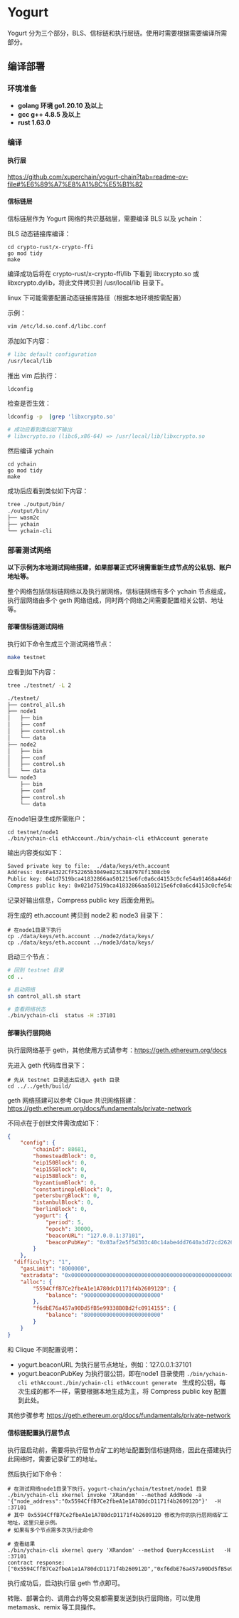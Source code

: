 # Yogurt

Yogurt 分为三个部分，BLS、信标链和执行层链。使用时需要根据需要编译所需部分。

## 编译部署

### 环境准备

* **golang 环境 go1.20.10 及以上**
* **gcc   g++  4.8.5 及以上**
* **rust 1.63.0**

### 编译

#### 执行层

https://github.com/xuperchain/yogurt-chain?tab=readme-ov-file#%E6%89%A7%E8%A1%8C%E5%B1%82

#### 信标链层

信标链层作为 Yogurt 网络的共识基础层，需要编译 BLS 以及 ychain：

BLS 动态链接库编译：

```shell
cd crypto-rust/x-crypto-ffi
go mod tidy
make
```

编译成功后将在 crypto-rust/x-crypto-ffi/lib 下看到 libxcrypto.so 或 libxcrypto.dylib，将此文件拷贝到 /usr/local/lib 目录下。

linux 下可能需要配置动态链接库路径（根据本地环境按需配置）

示例：

```bash
vim /etc/ld.so.conf.d/libc.conf
```

添加如下内容：

```bash
# libc default configuration
/usr/local/lib 
```

推出 vim 后执行：

```bash
ldconfig
```

检查是否生效：

```bash
ldconfig -p  |grep 'libxcrypto.so'

# 成功应看到类似如下输出
# libxcrypto.so (libc6,x86-64) => /usr/local/lib/libxcrypto.so
```

然后编译 ychain

```shell
cd ychain
go mod tidy
make
```

成功后应看到类似如下内容：

```bash
tree ./output/bin/
./output/bin/
├── wasm2c
├── ychain
└── ychain-cli
```



### 部署测试网络

**以下示例为本地测试网络搭建，如果部署正式环境需重新生成节点的公私钥、账户地址等。**

整个网络包括信标链网络以及执行层网络，信标链网络有多个 ychain 节点组成，执行层网络由多个 geth 网络组成，同时两个网络之间需要配置相关公钥、地址等。

#### 部署信标链测试网络

执行如下命令生成三个测试网络节点：

```bash
make testnet
```

应看到如下内容：

```bash
tree ./testnet/ -L 2

./testnet/
├── control_all.sh
├── node1
│   ├── bin
│   ├── conf
│   ├── control.sh
│   └── data
├── node2
│   ├── bin
│   ├── conf
│   ├── control.sh
│   └── data
└── node3
    ├── bin
    ├── conf
    ├── control.sh
    └── data
```

在node1目录生成所需账户：

```
cd testnet/node1
./bin/ychain-cli ethAccount./bin/ychain-cli ethAccount generate
```

输出内容类似如下：

```bash
Saved private key to file:  ./data/keys/eth.account
Address: 0x6Fa4322CfF52265b3049e823C388797Ef1308cb9
Public key: 041d7519bca41832866aa501215e6fc0a6cd4153c0cfe54a91468a446df246763a12941fa75c9dc4e974c2670e45deddcb8b9702c44dcf5812bc934a823fd21b20
Compress public key: 0x021d7519bca41832866aa501215e6fc0a6cd4153c0cfe54a91468a446df246763a
```

记录好输出信息，Compress public key 后面会用到。

将生成的 eth.account 拷贝到 node2 和 node3 目录下：

```
# 在node1目录下执行
cp ./data/keys/eth.account ../node2/data/keys/
cp ./data/keys/eth.account ../node3/data/keys/
```

启动三个节点：

```bash
# 回到 testnet 目录
cd ..

# 启动网络
sh control_all.sh start

# 查看网络状态
./bin/ychain-cli  status -H :37101
```

#### 部署执行层网络

执行层网络基于 geth，其他使用方式请参考：https://geth.ethereum.org/docs

先进入 geth 代码库目录下：

```
# 先从 testnet 目录退出后进入 geth 目录
cd ../../geth/build/
```

geth 网络搭建可以参考 Clique 共识网络搭建：https://geth.ethereum.org/docs/fundamentals/private-network

不同点在于创世文件需改成如下：

```json
{
	"config": {
		"chainId": 88681,
		"homesteadBlock": 0,
		"eip150Block": 0,
		"eip155Block": 0,
		"eip158Block": 0,
		"byzantiumBlock": 0,
		"constantinopleBlock": 0,
		"petersburgBlock": 0,
		"istanbulBlock": 0,
		"berlinBlock": 0,
		"yogurt": {
			"period": 5,
			"epoch": 30000,
			"beaconURL": "127.0.0.1:37101",
			"beaconPubKey": "0x03af2e5f5d303c40c14abe4dd7640a3d72cd2626d4416d16980bf137b8007798e3"
		}
	}, 
  "difficulty": "1",
	"gasLimit": "8000000",
	"extradata": "0x00000000000000000000000000000000000000000000000000000000000000005594CffB7Ce2fbeA1e1A780dcD1171f4b260912Df6dbE76a457a90Dd5fB5e99338B0Bd2fc09141550000000000000000000000000000000000000000000000000000000000000000000000000000000000000000000000000000000000000000000000000000000000",
	"alloc": {
		"5594CffB7Ce2fbeA1e1A780dcD1171f4b260912D": {
			"balance": "900000000000000000000000"
		},
		"f6dbE76a457a90Dd5fB5e99338B0Bd2fc0914155": {
			"balance": "800000000000000000000000"
		}
	}
}
```

和 Clique 不同配置说明：

* yogurt.beaconURL 为执行层节点地址，例如：127.0.0.1:37101
* yogurt.beaconPubKey 为执行层公钥，即在node1 目录使用 `./bin/ychain-cli ethAccount./bin/ychain-cli ethAccount generate ` 生成的公钥，每次生成的都不一样，需要根据本地生成为主，将 Compress public key 配置到此处。

其他步骤参考 https://geth.ethereum.org/docs/fundamentals/private-network 

#### 信标链配置执行层节点

执行层启动前，需要将执行层节点矿工的地址配置到信标链网络，因此在搭建执行此网络时，需要记录矿工的地址。

然后执行如下命令：

```
# 在测试网络node1目录下执行，yogurt-chain/ychain/testnet/node1 目录
./bin/ychain-cli xkernel invoke 'XRandom' --method AddNode -a '{"node_address":"0x5594CffB7Ce2fbeA1e1A780dcD1171f4b260912D"}'  -H :37101
# 其中 0x5594CffB7Ce2fbeA1e1A780dcD1171f4b260912D 修改为你的执行层网络矿工地址，这里只是示例。
# 如果有多个节点需多次执行此命令

# 查看结果
./bin/ychain-cli xkernel query 'XRandom' --method QueryAccessList   -H :37101
contract response: ["0x5594CffB7Ce2fbeA1e1A780dcD1171f4b260912D","0xf6dbE76a457a90Dd5fB5e99338B0Bd2fc0914155"]
```

执行成功后，启动执行层 geth 节点即可。

转账、部署合约、调用合约等交易都需要发送到执行层网络，可以使用 metamask、remix 等工具操作。

